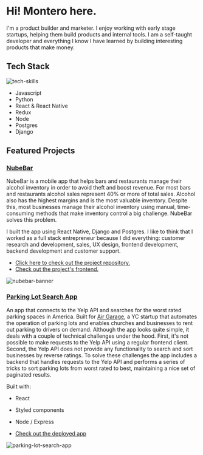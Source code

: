 # Hi! Montero here.
I'm a product builder and marketer. I enjoy working with early stage startups, helping them build products and internal tools. I am a self-taught developer and everything I know I have learned by building interesting products that make money. 

## Tech Stack
![tech-skills](https://user-images.githubusercontent.com/13739454/124678033-5a305400-de87-11eb-9276-c52253de7202.png)

- Javascript
- Python
- React & React Native
- Redux
- Node
- Postgres
- Django

## Featured Projects

### [NubeBar](https://github.com/donmonty/api-nubebar-django)
NubeBar is a mobile app that helps bars and restaurants manage their alcohol inventory in order to avoid theft and boost revenue. For most bars and restaurants alcohol sales represent 40% or more of total sales. Alcohol also has the highest margins and is the most valuable inventory. Despite this, most businesses manage their alcohol inventory using manual, time-consuming methods that make inventory control a big challenge. NubeBar solves this problem.

I built the app using React Native, Django and Postgres. I like to think that I worked as a full stack entrepreneur because I did everything: customer research and development, sales, UX design, frontend development, backend development and customer support.

- [Click here to check out the project repository.](https://github.com/donmonty/api-nubebar)
- [Check out the project's frontend.](https://github.com/donmonty/frontend-nubebar)

![nubebar-banner](https://user-images.githubusercontent.com/13739454/124403144-78b51480-dcfa-11eb-8778-213888aa7652.png)


### [Parking Lot Search App](https://airgarage-client.herokuapp.com/)
An app that connects to the Yelp API and searches for the worst rated parking spaces in America. Built for [Air Garage](https://www.airgarage.com/), a YC startup that automates the operation of parking lots and enables churches and businesses to rent out parking to drivers on demand. 
Although the app looks quite simple, it deals with a couple of technical challenges under the hood. First, it's not possible to make requests to the Yelp API using a regular frontend client. Second, the Yelp API does not provide any functionality to search and sort businesses by reverse ratings. To solve these challenges the app includes a backend that handles requests to the Yelp API and performs a series of tricks to sort parking lots from worst rated to best, maintaining a nice set of paginated results. 

Built with:
- React
- Styled components
- Node / Express

- [Check out the deployed app](https://airgarage-client.herokuapp.com/)

![parking-lot-search-app](https://user-images.githubusercontent.com/13739454/130372381-6ec733a0-2235-4824-9b78-ed817b6740e7.png)

